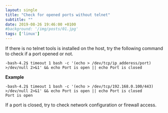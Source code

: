 ```yaml
---
layout: single
title: "Check for opened ports without telnet"
subtitle: ""
date: 2019-08-26 19:46:00 +0100
#background: '/img/posts/01.jpg'
tags: ['linux']
---
```

 

If there is no telnet tools is installed on the host, try the following command to check if a port opened or not. 

````
-bash-4.2$ timeout 1 bash -c '(echo > /dev/tcp/ip_adderess/port) >/dev/null 2>&1' && echo Port is open || echo Port is closed

````

**Example**

````
-bash-4.2$ timeout 1 bash -c '(echo > /dev/tcp/192.168.0.100/443) >/dev/null 2>&1' && echo Port is open || echo Port is closed
Port is open
````

If a port is closed, try to check network configuration or firewall access.